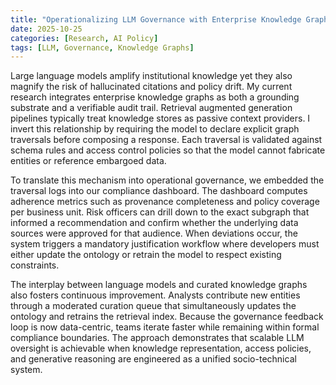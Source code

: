 ```yaml
---
title: "Operationalizing LLM Governance with Enterprise Knowledge Graphs"
date: 2025-10-25
categories: [Research, AI Policy]
tags: [LLM, Governance, Knowledge Graphs]
---
```


Large language models amplify institutional knowledge yet they also magnify the risk of hallucinated citations and policy drift. My current research integrates enterprise knowledge graphs as both a grounding substrate and a verifiable audit trail. Retrieval augmented generation pipelines typically treat knowledge stores as passive context providers. I invert this relationship by requiring the model to declare explicit graph traversals before composing a response. Each traversal is validated against schema rules and access control policies so that the model cannot fabricate entities or reference embargoed data.

To translate this mechanism into operational governance, we embedded the traversal logs into our compliance dashboard. The dashboard computes adherence metrics such as provenance completeness and policy coverage per business unit. Risk officers can drill down to the exact subgraph that informed a recommendation and confirm whether the underlying data sources were approved for that audience. When deviations occur, the system triggers a mandatory justification workflow where developers must either update the ontology or retrain the model to respect existing constraints.

The interplay between language models and curated knowledge graphs also fosters continuous improvement. Analysts contribute new entities through a moderated curation queue that simultaneously updates the ontology and retrains the retrieval index. Because the governance feedback loop is now data-centric, teams iterate faster while remaining within formal compliance boundaries. The approach demonstrates that scalable LLM oversight is achievable when knowledge representation, access policies, and generative reasoning are engineered as a unified socio-technical system.

